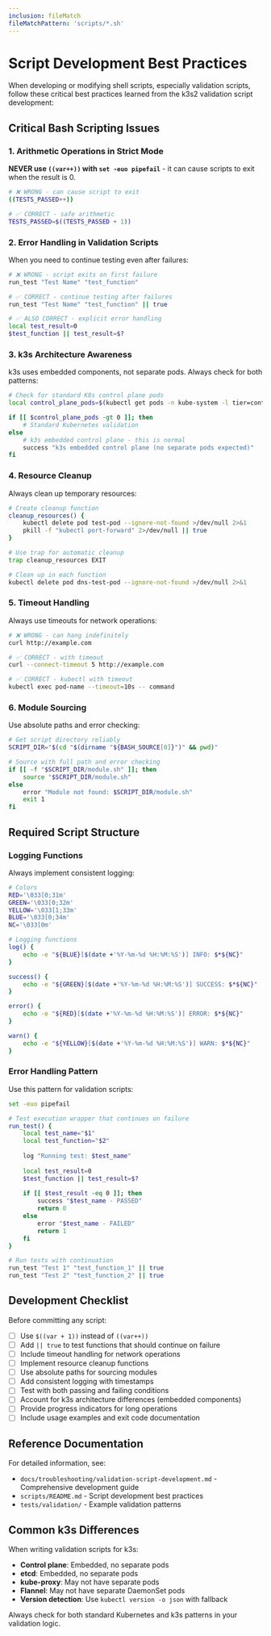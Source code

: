 ```yaml
---
inclusion: fileMatch
fileMatchPattern: 'scripts/*.sh'
---
```


# Script Development Best Practices

When developing or modifying shell scripts, especially validation scripts, follow these critical best practices learned from the k3s2 validation script development:

## Critical Bash Scripting Issues

### 1. Arithmetic Operations in Strict Mode
**NEVER use `((var++))` with `set -euo pipefail`** - it can cause scripts to exit when the result is 0.

```bash
# ❌ WRONG - can cause script to exit
((TESTS_PASSED++))

# ✅ CORRECT - safe arithmetic
TESTS_PASSED=$((TESTS_PASSED + 1))
```

### 2. Error Handling in Validation Scripts
When you need to continue testing even after failures:

```bash
# ❌ WRONG - script exits on first failure
run_test "Test Name" "test_function"

# ✅ CORRECT - continue testing after failures
run_test "Test Name" "test_function" || true

# ✅ ALSO CORRECT - explicit error handling
local test_result=0
$test_function || test_result=$?
```

### 3. k3s Architecture Awareness
k3s uses embedded components, not separate pods. Always check for both patterns:

```bash
# Check for standard K8s control plane pods
local control_plane_pods=$(kubectl get pods -n kube-system -l tier=control-plane --no-headers | wc -l)

if [[ $control_plane_pods -gt 0 ]]; then
    # Standard Kubernetes validation
else
    # k3s embedded control plane - this is normal
    success "k3s embedded control plane (no separate pods expected)"
fi
```

### 4. Resource Cleanup
Always clean up temporary resources:

```bash
# Create cleanup function
cleanup_resources() {
    kubectl delete pod test-pod --ignore-not-found >/dev/null 2>&1
    pkill -f "kubectl port-forward" 2>/dev/null || true
}

# Use trap for automatic cleanup
trap cleanup_resources EXIT

# Clean up in each function
kubectl delete pod dns-test-pod --ignore-not-found >/dev/null 2>&1
```

### 5. Timeout Handling
Always use timeouts for network operations:

```bash
# ❌ WRONG - can hang indefinitely
curl http://example.com

# ✅ CORRECT - with timeout
curl --connect-timeout 5 http://example.com

# ✅ CORRECT - kubectl with timeout
kubectl exec pod-name --timeout=10s -- command
```

### 6. Module Sourcing
Use absolute paths and error checking:

```bash
# Get script directory reliably
SCRIPT_DIR="$(cd "$(dirname "${BASH_SOURCE[0]}")" && pwd)"

# Source with full path and error checking
if [[ -f "$SCRIPT_DIR/module.sh" ]]; then
    source "$SCRIPT_DIR/module.sh"
else
    error "Module not found: $SCRIPT_DIR/module.sh"
    exit 1
fi
```

## Required Script Structure

### Logging Functions
Always implement consistent logging:

```bash
# Colors
RED='\033[0;31m'
GREEN='\033[0;32m'
YELLOW='\033[1;33m'
BLUE='\033[0;34m'
NC='\033[0m'

# Logging functions
log() {
    echo -e "${BLUE}[$(date +'%Y-%m-%d %H:%M:%S')] INFO: $*${NC}"
}

success() {
    echo -e "${GREEN}[$(date +'%Y-%m-%d %H:%M:%S')] SUCCESS: $*${NC}"
}

error() {
    echo -e "${RED}[$(date +'%Y-%m-%d %H:%M:%S')] ERROR: $*${NC}"
}

warn() {
    echo -e "${YELLOW}[$(date +'%Y-%m-%d %H:%M:%S')] WARN: $*${NC}"
}
```

### Error Handling Pattern
Use this pattern for validation scripts:

```bash
set -euo pipefail

# Test execution wrapper that continues on failure
run_test() {
    local test_name="$1"
    local test_function="$2"
    
    log "Running test: $test_name"
    
    local test_result=0
    $test_function || test_result=$?
    
    if [[ $test_result -eq 0 ]]; then
        success "$test_name - PASSED"
        return 0
    else
        error "$test_name - FAILED"
        return 1
    fi
}

# Run tests with continuation
run_test "Test 1" "test_function_1" || true
run_test "Test 2" "test_function_2" || true
```

## Development Checklist

Before committing any script:

- [ ] Use `$((var + 1))` instead of `((var++))`
- [ ] Add `|| true` to test functions that should continue on failure
- [ ] Include timeout handling for network operations
- [ ] Implement resource cleanup functions
- [ ] Use absolute paths for sourcing modules
- [ ] Add consistent logging with timestamps
- [ ] Test with both passing and failing conditions
- [ ] Account for k3s architecture differences (embedded components)
- [ ] Provide progress indicators for long operations
- [ ] Include usage examples and exit code documentation

## Reference Documentation

For detailed information, see:
- `docs/troubleshooting/validation-script-development.md` - Comprehensive development guide
- `scripts/README.md` - Script development best practices
- `tests/validation/` - Example validation patterns

## Common k3s Differences

When writing validation scripts for k3s:

- **Control plane**: Embedded, no separate pods
- **etcd**: Embedded, no separate pods  
- **kube-proxy**: May not have separate pods
- **Flannel**: May not have separate DaemonSet pods
- **Version detection**: Use `kubectl version -o json` with fallback

Always check for both standard Kubernetes and k3s patterns in your validation logic.